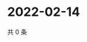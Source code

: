 # 2022-02-14

共 0 条

<!-- BEGIN WEIBO -->
<!-- 最后更新时间 Mon Feb 14 2022 07:00:35 GMT+0800 (China Standard Time) -->

<!-- END WEIBO -->

